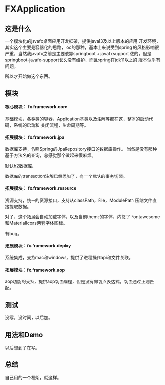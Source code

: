 # FXApplication

## 这是什么

一个模块化的javafx桌面应用开发框架，提供java13及以上版本的应用
开发环境，其实这个主要是容器化的思路，ioc的那种，基本上来说受到spring
的风格影响很严重，当然我javafx之前是主要依靠springboot + javafxsupport
做的，但是springboot-javafx-support长久没有维护，而且spring在jdk11以上的
版本似乎有问题。

所以才开始做这个东西。

## 模块

#### 核心模块： fx.framework.core

基础模块，各种类的容器，Application基类以及注解等都在这，整体的启动代码，系统的启动和
关闭流程，生命周期等。

#### 拓展模块： fx.framework.jpa

数据库支持，仿照Spring的JpaRepository接口的数据库操作。
当然是没有那种基于方法名的查询，总感觉那个做起来很麻烦。

默认h2数据库。

数据库的transaction注解已经添加了，有一个默认的事务切面。

#### 拓展模块： fx.framework.resource

资源支持，统一的资源接口，支持从classPath，File，ModulePath
压缩文件直接提取数据。

对了，这个拓展会自动加载字体，以及当前theme的字体，内签了
Fontawesome和MaterialIcons两套字体图标。

有bug。

#### 拓展模块：fx.framework.deploy

系统集成，支持mac和windows，提供了进程操作api和文件关联。


#### 拓展模块：fx.framework.aop

aop功能的支持，提供aop切面编程，但是没有做切点表达式，切面通过正则匹配。

## 测试
没写，没时间，以后加。

## 用法和Demo
以后想到了在写。

## 总结
自己用的一个框架，就这样。